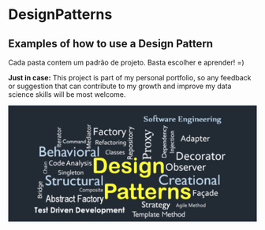 # DesignPatterns
## Examples of how to use a Design Pattern

Cada pasta contem um padrão de projeto. Basta escolher e aprender! =)

 **Just in case:** This project is part of my personal portfolio, so any feedback or suggestion that can contribute to my growth and improve my data science skills will be most welcome.

![Preview-Screens](ImageAsset/dp.png)
